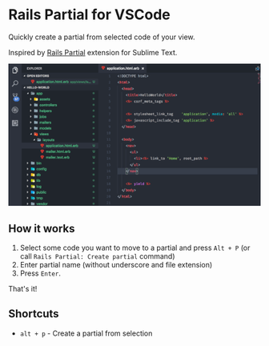 # Rails Partial for VSCode

Quickly create a partial from selected code of your view.

Inspired by [Rails Partial](https://github.com/wesf90/rails-partial) extension for Sublime Text.

![Demo](https://raw.githubusercontent.com/atipugin/vscode-rails-partial/master/images/demo.gif)

## How it works

1. Select some code you want to move to a partial and press `Alt + P` (or call `Rails Partial: Create partial` command)
2. Enter partial name (without underscore and file extension)
3. Press `Enter`.

That's it!

## Shortcuts

* `alt + p` - Create a partial from selection
